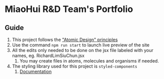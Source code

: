 # MiaoHui R&D Team's Portfolio

## Guide

1. This project follows the ["Atomic Design" principles](https://medium.com/@janelle.wg/atomic-design-pattern-how-to-structure-your-react-application-2bb4d9ca5f97)
2. Use the command `npm run start` to launch live preview of the site
3. All the edits only needed to be done on the jsx file labeled with your names, eg. RichardLimSiuChun.jsx
   1. You may create files in atoms, molecules and organisms if needed.
4. The styling library used for this project is `styled-components`
   1. [Documentation](https://styled-components.com)
